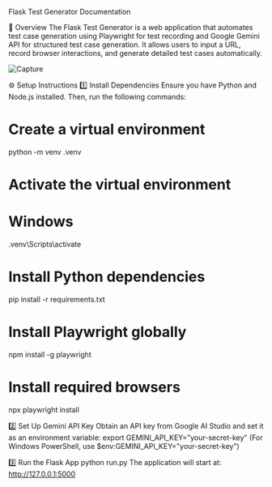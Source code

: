 Flask Test Generator Documentation

📌 Overview
The Flask Test Generator is a web application that automates test case generation using Playwright for test recording and Google Gemini API for structured test case generation. It allows users to input a URL, record browser interactions, and generate detailed test cases automatically.

![Capture](https://github.com/user-attachments/assets/dbf66fe7-4505-40f5-ad2e-2d59dc14d2d4)


⚙️ Setup Instructions
1️⃣ Install Dependencies
Ensure you have Python and Node.js installed. Then, run the following commands:
# Create a virtual environment
python -m venv .venv
# Activate the virtual environment
# Windows
.venv\Scripts\activate
# Install Python dependencies
pip install -r requirements.txt
# Install Playwright globally
npm install -g playwright
# Install required browsers
npx playwright install

2️⃣ Set Up Gemini API Key
Obtain an API key from Google AI Studio and set it as an environment variable:
export GEMINI_API_KEY="your-secret-key"
(For Windows PowerShell, use $env:GEMINI_API_KEY="your-secret-key")

3️⃣ Run the Flask App
python run.py
The application will start at: http://127.0.0.1:5000
